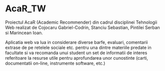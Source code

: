 # AcaR_TW

Proiectul AcaR (Academic Recommender) din cadrul disciplinei Tehnologii Web realizat de Cojocaru Gabriel-Codrin, Stanciu Sebastian, Pintilei Serban si Marincean Ioan.

Aplicatia web va lua in considerare diverse barfe, evaluari, comentarii extrase de pe retelele sociale etc. pentru una dintre materiile predate in facultate si va recomanda unui student un set de informatii de interes referitoare la resurse utile pentru aprofundarea unor cunostinte (carti, documentatii on-line, instrumente software, etc.)